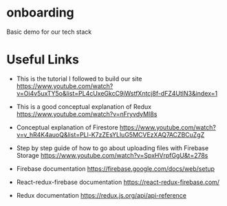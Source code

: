 # onboarding

Basic demo for our tech stack

# Useful Links

- This is the tutorial I followed to build our site https://www.youtube.com/watch?v=Oi4v5uxTY5o&list=PL4cUxeGkcC9iWstfXntcj8f-dFZ4UtlN3&index=1

- This is a good conceptual explanation of Redux https://www.youtube.com/watch?v=nFryvdyMI8s

- Conceptual explanation of Firestore https://www.youtube.com/watch?v=v_hR4K4auoQ&list=PLl-K7zZEsYLluG5MCVEzXAQ7ACZBCuZgZ

- Step by step guide of how to go about uploading files with Firebase Storage https://www.youtube.com/watch?v=SpxHVrpfGgU&t=278s

- Firebase documentation https://firebase.google.com/docs/web/setup

- React-redux-firebase documentation https://react-redux-firebase.com/

- Redux documentation https://redux.js.org/api/api-reference
